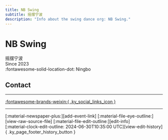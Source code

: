 ```yaml
---
title: NB Swing
subtitle: 摇摆宁波
description: "Info about the swing dance org: NB Swing."
---
```


# NB Swing

摇摆宁波  
Since 2023  
:fontawesome-solid-location-dot: Ningbo  


## Contact


---

 [:fontawesome-brands-weixin:{ .ky_social_links_icon }](# "NB Swing")

---

<div class="ky_page_footer" markdown>
<div class="ky_page_footer_trailing" markdown="span">
[:material-newspaper-plus:][add-event-link]
[:material-file-eye-outline:][view-raw-source-file]
[:material-file-edit-outline:][edit-info]
</div>
<div class="ky_page_footer_leading" markdown="span">
[:material-clock-edit-outline: 2024-06-30T10:35:00 UTC][view-edit-history]{ .ky_page_footer_history_button }
</div>
</div>

[add-event-link]: https://github.com/swingdance/events/issues/new?assignees=&labels=add+event&projects=&template=02-add_entity.yml&title=%5Bzh_CN%5D%20Add%20Event%3A%20%3CName%3E&region=zh_CN&province=Zhejiang&city=Ningbo&org_id=nb-swing "Add Event"
[view-raw-source-file]: https://github.com/swingdance/orgs/blob/main/zh_CN/nb-swing.json "View Raw Source File"
[edit-info]: https://github.com/swingdance/orgs/issues/new?assignees=&labels=update+org&projects=&template=03-update_entity.yml&title=%5Bzh_CN%5D%20Update%20Org%3A%20NB%20Swing&region=zh_CN&id=nb-swing&name=NB%20Swing "Edit Info"

[view-edit-history]: https://github.com/swingdance/orgs/commits/main/zh_CN/nb-swing.json "View Edit History"
